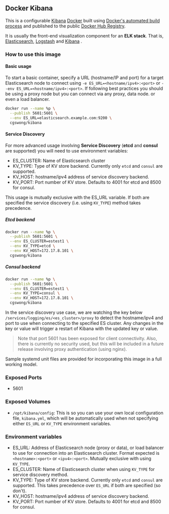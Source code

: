 ## Docker Kibana

This is a configurable [Kibana](https://www.elastic.co/products/kibana) [Docker](https://www.docker.com/) built using [Docker's automated build process](https://registry.hub.docker.com/u/cgswong/kibana/) and published to the public [Docker Hub Registry](https://registry.hub.docker.com/).

It is usually the front-end visualization component for an **ELK stack**. That is, [Elasticsearch](https://www.elastic.co/products/elasticsearch), [Logstash](https://www.elastic.co/products/logstash) and [Kibana](https://www.elastic.co/products/kibana) .


### How to use this image
#### Basic usage
To start a basic container, specify a URL (hostname/IP and port) for a target Elasticsearch node to connect using `-e ES_URL=<hostname/ipv4>:<port>` or `--env ES_URL=<hostname/ipv4>:<port>`. If following best practices you should be using a proxy node but you can connect via any proxy, data node. or even a load balancer.

```sh
docker run --name %p \
  --publish 5601:5601 \
  --env ES_URL=elasticsearch.example.com:9200 \
  cgswong/kibana
```

#### Service Discovery
For more advanced usage involving **Service Discovery** (**etcd** and **consul** are supported) you will need to use environment variables:

- ES_CLUSTER: Name of Elasticsearch cluster
- KV_TYPE: Type of KV store backend. Currently only `etcd` and `consul` are supported.
- KV_HOST: hostname/ipv4 address of service discovery backend.
- KV_PORT: Port number of KV store. Defaults to 4001 for etcd and 8500 for consul.

This usage is mutually exclusive with the ES_URL variable. If both are specified the service discovery (i.e. using `KV_TYPE`) method takes precedence.

##### Etcd backend
```sh
docker run --name %p \
  --publish 5601:5601 \
  --env ES_CLUSTER=estest1 \
  --env KV_TYPE=etcd \
  --env KV_HOST=172.17.8.101 \
  cgswong/kibana
```

##### Consul backend
```sh
docker run --name %p \
  --publish 5601:5601 \
  --env ES_CLUSTER=estest1 \
  --env KV_TYPE=consul \
  --env KV_HOST=172.17.8.101 \
  cgswong/kibana
```

In the service discovery use case, we are watching the key below `/services/logging/es/<es_cluster>/proxy` to detect the hostname/ipv4 and port to use when connecting to the specified ES cluster. Any changes in the key or value will trigger a restart of Kibana with the updated key or value.

> Note that port 5601 has been exposed for client connectivity. Also, there is currently no security used, but this will be included in a future release involving proxy authentication (using nginx).

Sample systemd unit files are provided for incorporating this image in a full working model.


### Exposed Ports
- 5601


### Exposed Volumes
- `/opt/kibana/config`: This is so you can use your own local configuration file, `kibana.yml`, which will be automatically used when not specifying either `ES_URL` or `KV_TYPE` environment variables.


### Environment variables
- ES_URL: Address of Elasticsearch node (proxy or data), or load balancer to use for connection into an Elasticsearch cluster. Format expected is `<hostname>:<port>` or `<ipv4>:<port>`. Mutually exclusive with using `KV_TYPE`.
- ES_CLUSTER: Name of Elasticsearch cluster when using `KV_TYPE` for service discovery method.
- KV_TYPE: Type of KV store backend. Currently only `etcd` and `consul` are supported. This takes precedence over `ES_URL` if both are specified (so don't).
- KV_HOST: hostname/ipv4 address of service discovery backend.
- KV_PORT: Port number of KV store. Defaults to 4001 for etcd and 8500 for consul.
